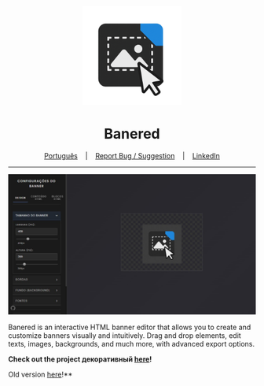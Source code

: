 <p align="center">
  <img src="/src/assets/icon.png" alt="Banered Showcase" width="200"/>
</p>

<h1 align="center">Banered</h1>

<p align="center">
  <a href="/README.md" target="_blank">Português</a>
  &nbsp;&nbsp;&nbsp;|&nbsp;&nbsp;&nbsp;
  <a href="https://github.com/GabrielBaiano/Banered/issues/new?title=Improvement%20Suggestion%20for%20Banered&body=**Describe%20your%20idea%20or%20suggestion%20here:**%0A%0A%0A**What%20problem%20would%20this%20solve?**%0A%0A%0A**Any%20other%20relevant%20information?**%0A" target="_blank">Report Bug / Suggestion</a>
  &nbsp;&nbsp;&nbsp;|&nbsp;&nbsp;&nbsp;
  <a href="https://www.linkedin.com/in/gabriel-nascimento-gama-5b0b30185/" target="_blank">LinkedIn</a>
</p>

---

<p align="center">
  <img src="/src/assets/01.jpg" alt="Banered Showcase" width="1000"/>
</p>

Banered is an interactive HTML banner editor that allows you to create and customize banners visually and intuitively. Drag and drop elements, edit texts, images, backgrounds, and much more, with advanced export options.

**Check out the project декоративный [here](https://banered.vercel.app/)!**

Old version [here](https://github.com/GabrielBaiano/Banner_generator)!**
